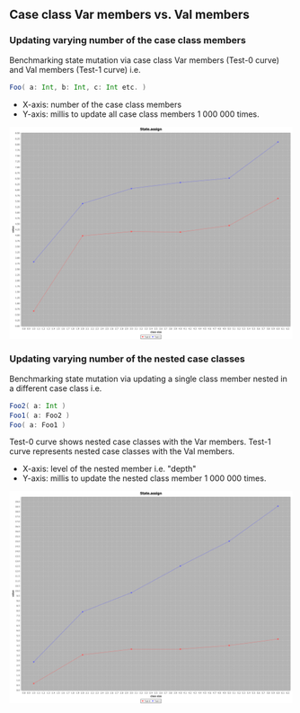 
## Case class Var members vs. Val members

### Updating varying number of the case class members

Benchmarking state mutation via case class Var members (Test-0 curve) and Val members (Test-1 curve) i.e.

```scala
Foo( a: Int, b: Int, c: Int etc. )
```

 * X-axis: number of the case class members
 * Y-axis: millis to update all case class members 1 000 000 times.

![Case Class Var (Test-0) vs. Val (Test-1) runs](results/case-class-breadth-mutate-test.png)


### Updating varying number of the nested case classes

Benchmarking state mutation via updating a single class member nested in a different case class i.e.

```scala
Foo2( a: Int )
Foo1( a: Foo2 )
Foo( a: Foo1 )
```

Test-0 curve shows nested case classes with the Var members. Test-1 curve represents nested case classes
with the Val members.

 * X-axis: level of the nested member i.e. "depth"
 * Y-axis: millis to update the nested class member 1 000 000 times.

![Case Class Var (Test-0) vs. Val (Test-1) runs](results/case-class-depth-mutate-test.png)

